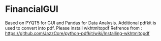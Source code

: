 # FinancialGUI
Based on PYQT5 for GUI and Pandas for Data Analysis.
Additional pdfkit is used to convert into pdf.
Please install wkhtmltopdf
Refrence from : https://github.com/JazzCore/python-pdfkit/wiki/Installing-wkhtmltopdf
